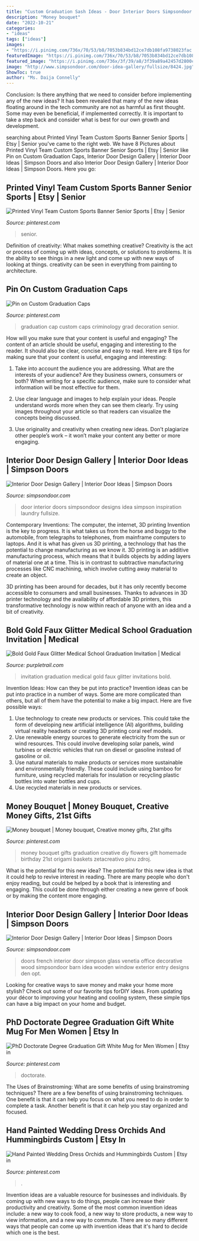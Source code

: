 ```yaml
---
title: "Custom Graduation Sash Ideas - Door Interior Doors Simpsondoor Designs Idea Simpson Inspiration Laundry Fullsize"
description: "Money bouquet"
date: "2022-10-21"
categories:
- "ideas"
tags: ["ideas"]
images:
- "https://i.pinimg.com/736x/70/53/b8/7053b834bd12ce7db108fa9738023fac.jpg"
featuredImage: "https://i.pinimg.com/736x/70/53/b8/7053b834bd12ce7db108fa9738023fac.jpg"
featured_image: "https://i.pinimg.com/736x/3f/39/a8/3f39a89a42457d2800c8928b56ad0ac7.jpg"
image: "http://www.simpsondoor.com/door-idea-gallery/fullsize/8424.jpg"
ShowToc: true
author: "Ms. Daija Connelly"
---
```



Conclusion: Is there anything that we need to consider before implementing any of the new ideas?
It has been revealed that many of the new ideas floating around in the tech community are not as harmful as first thought. Some may even be beneficial, if implemented correctly. It is important to take a step back and consider what is best for our own growth and development.

	

		
searching about Printed Vinyl Team Custom Sports Banner Senior Sports | Etsy | Senior you've came to the right web. We have 8 Pictures about Printed Vinyl Team Custom Sports Banner Senior Sports | Etsy | Senior like Pin on Custom Graduation Caps, Interior Door Design Gallery | Interior Door Ideas | Simpson Doors and also Interior Door Design Gallery | Interior Door Ideas | Simpson Doors. Here you go:
		
    
## Printed Vinyl Team Custom Sports Banner Senior Sports | Etsy | Senior

<img loading=lazy src="https://i.pinimg.com/736x/70/53/b8/7053b834bd12ce7db108fa9738023fac.jpg" onerror="this.onerror=null;this.src='https://tse1.mm.bing.net/th?id=OIP.lsattJlHjFPazWIp34j8mQHaMN&amp;pid=15.1';" alt="Printed Vinyl Team Custom Sports Banner Senior Sports | Etsy | Senior">

_Source: pinterest.com_

>senior. 

	

Definition of creativity: What makes something creative?
Creativity is the act or process of coming up with ideas, concepts, or solutions to problems. It is the ability to see things in a new light and come up with new ways of looking at things. creativity can be seen in everything from painting to architecture.

    
## Pin On Custom Graduation Caps

<img loading=lazy src="https://i.pinimg.com/736x/3f/39/a8/3f39a89a42457d2800c8928b56ad0ac7.jpg" onerror="this.onerror=null;this.src='https://tse2.mm.bing.net/th?id=OIP.I36B7Dp5uNxJ6kuFEHseDgHaJ3&amp;pid=15.1';" alt="Pin on Custom Graduation Caps">

_Source: pinterest.com_

>graduation cap custom caps criminology grad decoration senior. 

	

How will you make sure that your content is useful and engaging?
The content of an article should be useful, engaging and interesting to the reader. It should also be clear, concise and easy to read. Here are 8 tips for making sure that your content is useful, engaging and interesting:
1. Take into account the audience you are addressing. What are the interests of your audience? Are they business owners, consumers or both? When writing for a specific audience, make sure to consider what information will be most effective for them.

2. Use clear language and images to help explain your ideas. People understand words more when they can see them clearly. Try using images throughout your article so that readers can visualize the concepts being discussed.

3. Use originality and creativity when creating new ideas. Don’t plagiarize other people’s work – it won’t make your content any better or more engaging.

    
## Interior Door Design Gallery | Interior Door Ideas | Simpson Doors

<img loading=lazy src="http://www.simpsondoor.com/door-idea-gallery/fullsize/8493.jpg" onerror="this.onerror=null;this.src='https://tse2.mm.bing.net/th?id=OIP.mewqICQbfqIY37psZzMUcgHaJ_&amp;pid=15.1';" alt="Interior Door Design Gallery | Interior Door Ideas | Simpson Doors">

_Source: simpsondoor.com_

>door interior doors simpsondoor designs idea simpson inspiration laundry fullsize. 

	

Contemporary Inventions: The computer, the internet, 3D printing
Invention is the key to progress. It is what takes us from the horse and buggy to the automobile, from telegraphs to telephones, from mainframe computers to laptops. And it is what has given us 3D printing, a technology that has the potential to change manufacturing as we know it.
3D printing is an additive manufacturing process, which means that it builds objects by adding layers of material one at a time. This is in contrast to subtractive manufacturing processes like CNC machining, which involve cutting away material to create an object.

3D printing has been around for decades, but it has only recently become accessible to consumers and small businesses. Thanks to advances in 3D printer technology and the availability of affordable 3D printers, this transformative technology is now within reach of anyone with an idea and a bit of creativity.

    
## Bold Gold Faux Glitter Medical School Graduation Invitation | Medical

<img loading=lazy src="https://s3.amazonaws.com/designs.purpletrail.com/pt5/system/18384/bold-gold-faux-glitter-medical-school-graduation-invitation_18384_1_large.jpg" onerror="this.onerror=null;this.src='https://tse2.mm.bing.net/th?id=OIP.9S9iEyIodC2G8ZMpDwSFfAAAAA&amp;pid=15.1';" alt="Bold Gold Faux Glitter Medical School Graduation Invitation | Medical">

_Source: purpletrail.com_

>invitation graduation medical gold faux glitter invitations bold. 

	

Invention Ideas: How can they be put into practice?
Invention ideas can be put into practice in a number of ways. Some are more complicated than others, but all of them have the potential to make a big impact. Here are five possible ways: 
1. Use technology to create new products or services. This could take the form of developing new artificial intelligence (AI) algorithms, building virtual reality headsets or creating 3D printing coral reef models.
2. Use renewable energy sources to generate electricity from the sun or wind resources. This could involve developing solar panels, wind turbines or electric vehicles that run on diesel or gasoline instead of gasoline or oil. 
3. Use natural materials to make products or services more sustainable and environmentally friendly. These could include using bamboo for furniture, using recycled materials for insulation or recycling plastic bottles into water bottles and cups. 
4. Use recycled materials in new products or services.

    
## Money Bouquet | Money Bouquet, Creative Money Gifts, 21st Gifts

<img loading=lazy src="https://i.pinimg.com/736x/40/5a/c9/405ac9bd0550b87043b85505d27d413b--money-bouquet-gift-wrapping.jpg" onerror="this.onerror=null;this.src='https://tse2.mm.bing.net/th?id=OIP.RKPmmwjCUe2MQ76Q3uHBJAHaJ3&amp;pid=15.1';" alt="Money bouquet | Money bouquet, Creative money gifts, 21st gifts">

_Source: pinterest.com_

>money bouquet gifts graduation creative diy flowers gift homemade birthday 21st origami baskets zetacreativo pinu zdroj. 

	

What is the potential for this new idea?
The potential for this new idea is that it could help to revive interest in reading. There are many people who don't enjoy reading, but could be helped by a book that is interesting and engaging. This could be done through either creating a new genre of book or by making the content more engaging.

    
## Interior Door Design Gallery | Interior Door Ideas | Simpson Doors

<img loading=lazy src="http://www.simpsondoor.com/door-idea-gallery/fullsize/8424.jpg" onerror="this.onerror=null;this.src='https://tse1.mm.bing.net/th?id=OIP.I0trnwD0IFD_2O7ekof0fgHaKE&amp;pid=15.1';" alt="Interior Door Design Gallery | Interior Door Ideas | Simpson Doors">

_Source: simpsondoor.com_

>doors french interior door simpson glass venetia office decorative wood simpsondoor barn idea wooden window exterior entry designs den opt. 

	

Looking for creative ways to save money and make your home more stylish? Check out some of our favorite tips forDIY ideas. From updating your décor to improving your heating and cooling system, these simple tips can have a big impact on your home and budget.

    
## PhD Doctorate Degree Graduation Gift White Mug For Men Women | Etsy In

<img loading=lazy src="https://i.pinimg.com/736x/dc/12/d4/dc12d44d8982e85560898cdb0244f283.jpg" onerror="this.onerror=null;this.src='https://tse1.mm.bing.net/th?id=OIP.xsYCbGbDnI9E4MuuINPC0gHaHa&amp;pid=15.1';" alt="PhD Doctorate Degree Graduation Gift White Mug for Men Women | Etsy in">

_Source: pinterest.com_

>doctorate. 

	

The Uses of Brainstroming: What are some benefits of using brainstroming techniques?
There are a few benefits of using brainstroming techniques. One benefit is that it can help you focus on what you need to do in order to complete a task. Another benefit is that it can help you stay organized and focused.

    
## Hand Painted Wedding Dress Orchids And Hummingbirds Custom | Etsy In

<img loading=lazy src="https://i.pinimg.com/736x/cd/47/24/cd47248767a4d37fa46d66c607efb51c.jpg" onerror="this.onerror=null;this.src='https://tse2.mm.bing.net/th?id=OIP.VU8ZHbi4Z8_YifYgHMI4vAHaLH&amp;pid=15.1';" alt="Hand Painted Wedding Dress Orchids and Hummingbirds Custom | Etsy in">

_Source: pinterest.com_

>. 

	

Invention ideas are a valuable resource for businesses and individuals. By coming up with new ways to do things, people can increase their productivity and creativity. Some of the most common invention ideas include: a new way to cook food, a new way to store products, a new way to view information, and a new way to commute. There are so many different ways that people can come up with invention ideas that it's hard to decide which one is the best.

